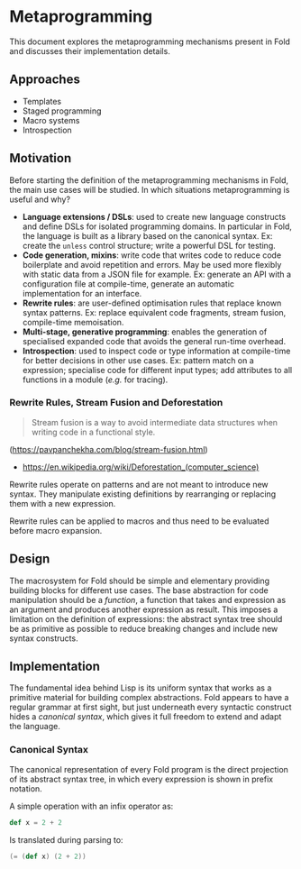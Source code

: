 # Metaprogramming

This document explores the metaprogramming mechanisms present in Fold and discusses their implementation details.

## Approaches

- Templates
- Staged programming
- Macro systems
- Introspection


## Motivation

Before starting the definition of the metaprogramming mechanisms in Fold, the main use cases will be studied. In which situations metaprogramming is useful and why?

- **Language extensions / DSLs**: used to create new language constructs and define DSLs for isolated programming domains. In particular in Fold, the language is built as a library based on the canonical syntax. Ex: create the `unless` control structure; write a powerful DSL for testing.
- **Code generation, mixins**: write code that writes code to reduce code boilerplate and avoid repetition and errors. May be used more flexibly with static data from a JSON file for example. Ex: generate an API with a configuration file at compile-time, generate an automatic implementation for an interface. 
- **Rewrite rules**: are user-defined optimisation rules that replace known syntax patterns. Ex: replace equivalent code fragments, stream fusion, compile-time memoisation.
- **Multi-stage, generative programming**: enables the generation of specialised expanded code that avoids the general run-time overhead.
- **Introspection**: used to inspect code or type information at compile-time for better decisions in other use cases. Ex: pattern match on a expression; specialise code for different input types; add attributes to all functions in a module (_e.g._ for tracing).


### Rewrite Rules, Stream Fusion and Deforestation

> Stream fusion is a way to avoid intermediate data structures when writing code in a functional style.

(<https://pavpanchekha.com/blog/stream-fusion.html>)

- <https://en.wikipedia.org/wiki/Deforestation_(computer_science)>

Rewrite rules operate on patterns and are not meant to introduce new syntax. They manipulate existing definitions by rearranging or replacing them with a new expression.

Rewrite rules can be applied to macros and thus need to be evaluated before macro expansion.


## Design

The macrosystem for Fold should be simple and elementary providing building blocks for different use cases. The base abstraction for code manipulation should be a _function_, a function that takes and expression as an argument and produces another expression as result. This imposes a limitation on the definition of expressions: the abstract syntax tree should be as primitive as possible to reduce breaking changes and include new syntax constructs.


## Implementation

The fundamental idea behind Lisp is its uniform syntax that works as a primitive material for building complex abstractions. Fold appears to have a regular grammar at first sight, but just underneath every syntactic construct hides a _canonical syntax_, which gives it full freedom to extend and adapt the language.


### Canonical Syntax

The canonical representation of every Fold program is the direct projection of its abstract syntax tree, in which every expression is shown in prefix notation.

A simple operation with an infix operator as:

```scala
def x = 2 + 2
```

Is translated during parsing to:

```scala
(= (def x) (2 + 2))
```
